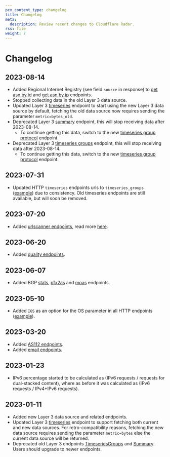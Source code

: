 ```yaml
---
pcx_content_type: changelog
title: Changelog
meta:
  description: Review recent changes to Cloudflare Radar.
rss: file
weight: 7
---
```


# Changelog

## 2023-08-14

- Added Regional Internet Registry (see field `source` in response)
  to [get asn by id](https://developers.cloudflare.com/api/operations/radar-get-entities-asn-by-id)
  and [get asn by ip](https://developers.cloudflare.com/api/operations/radar-get-entities-asn-by-ip) endpoints.
- Stopped collecting data in the old Layer 3 data source.
- Updated Layer 3
  [timeseries](https://developers.cloudflare.com/api/operations/radar-get-attacks-layer3-timeseries-by-bytes) endpoint
  to start using the new Layer 3 data source by default, fetching the old data source now requires sending the parameter
  `metric=bytes_old`.
- Deprecated Layer 3
  [summary](https://developers.cloudflare.com/api/operations/radar-get-attacks-layer3-summary) endpoint, this will stop
  receiving data after 2023-08-14.
  - To continue getting this data, switch to the
    new [timeseries group protocol](https://developers.cloudflare.com/api/operations/radar-get-attacks-layer3-summary-by-protocol)
    endpoint.
- Deprecated Layer 3
  [timeseries groups](https://developers.cloudflare.com/api/operations/radar-get-attacks-layer3-timeseries-groups)
  endpoint, this will stop receiving data after 2023-08-14.
  - To continue getting this data, switch to the
    new [timeseries group protocol](https://developers.cloudflare.com/api/operations/radar-get-attacks-layer3-timeseries-group-by-protocol)
    endpoint.

## 2023-07-31

- Updated HTTP `timeseries` endpoints urls
  to `timeseries_groups` ([example](https://developers.cloudflare.com/api/operations/radar-get-http-timeseries-group-by-browser-families))
  due to consistency. Old timeseries endpoints are still available, but will soon be removed.

## 2023-07-20

- Added [urlscanner endpoints](https://developers.cloudflare.com/api/operations/urlscanner-search-scans), read
  more [here](https://developers.cloudflare.com/radar/investigate/url-scanner/).

## 2023-06-20

- Added [quality endpoints](https://developers.cloudflare.com/api/operations/radar-get-quality-index-summary).

## 2023-06-07

- Added BGP [stats](https://developers.cloudflare.com/api/operations/radar-get-bgp-routes-stats),
  [pfx2as](https://developers.cloudflare.com/api/operations/radar-get-bgp-pfx2as)
  and [moas](https://developers.cloudflare.com/api/operations/radar-get-bgp-pfx2as-moas) endpoints.

## 2023-05-10

- Added `IOS` as an option for the OS parameter in all HTTP
  endpoints ([example](https://developers.cloudflare.com/api/operations/radar-get-http-summary-by-bot-class)).

## 2023-03-20

- Added [AS112 endpoints](https://developers.cloudflare.com/api/operations/radar-get-dns-as112-timeseries-by-dnssec).
- Added [email endpoints](https://developers.cloudflare.com/api/operations/radar-get-email-security-summary-by-arc).

## 2023-01-23

- IPv6 percentage started to be calculated as (IPv6 requests / requests for dual-stacked content), where as before it
  was calculated as (IPv6 requests / IPv4+IPv6 requests).

## 2023-01-11

- Added new Layer 3 data source and related endpoints.
- Updated Layer 3
  [timeseries](https://developers.cloudflare.com/api/operations/radar-get-attacks-layer3-timeseries-by-bytes) endpoint
  to support fetching both current and new data sources. For retro-compatibility
  reasons, fetching the new data source requires sending the parameter `metric=bytes` else the current data
  source will be returned.
- Deprecated old Layer 3 endpoints
  [TimeseriesGroups](https://developers.cloudflare.com/api/operations/radar-get-attacks-layer3-timeseries-groups) and
  [Summary](https://developers.cloudflare.com/api/operations/radar-get-attacks-layer3-summary).
  Users should upgrade to newer endpoints.